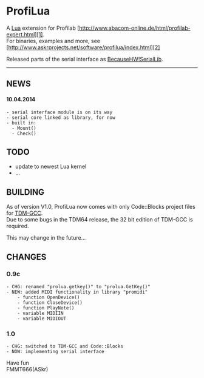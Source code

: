ProfiLua
========

A [Lua][4] extension for Profilab [http://www.abacom-online.de/html/profilab-expert.html][1].  
For binaries, examples and more, see [http://www.askrprojects.net/software/profilua/index.html][2]

Released parts of the serial interface as [BecauseHW!SerialLib][5].

-----------------------------------------------------------------------------------------------


## NEWS

#### 10.04.2014

    - serial interface module is on its way
    - serial core linked as library, for now
    - built in:
      - Mount()
      - Check() 


## TODO

  - update to newest Lua kernel
  - ...


## BUILDING

  As of version V1.0, ProfiLua now comes with only Code::Blocks project files for [TDM-GCC][3].  
  Due to some bugs in the TDM64 release, the 32 bit edition of TDM-GCC is required.

  This may change in the future...



## CHANGES

### 0.9c

    - CHG: renamed "prolua.getkey()" to "prolua.GetKey()"
    - NEW: added MIDI functionality in library "promidi"
        - function OpenDevice()
        - function CloseDevice()
        - function PlayNote()
        - variable MIDIIN
        - variable MIDIOUT

### 1.0

    - CHG: switched to TDM-GCC and Code::Blocks
    - NOW: implementing serial interface



Have fun  
FMMT666(ASkr)


[1]: http://www.abacom-online.de/html/profilab-expert.html
[2]: http://www.askrprojects.net/software/profilua/index.html
[3]: http://tdm-gcc.tdragon.net/
[4]: http://www.lua.org/
[5]: https://github.com/FMMT666/BecauseHWSerialLib

